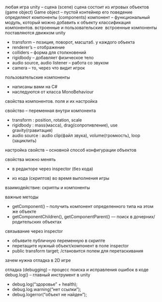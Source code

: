 
любая игра unity – сцена (scene)
сцена состоит из игровых объектов (game object)
Game object – пустой контейнер его поведение определяют компоненты (components)
компонент – функциональный модуль, который можно добавить к объекту
классификация компонентов. встроенные и пользовательские 
встроенные компоненты поставляются движком unity

- transform – позиция, поворот, масштаб. у каждого объекта
- renderer’s – отображение
- colliders – форма для столкновений
- rigidbody – добавляет физическое тело
- audio source, audio listener – работа со звуком
- camera – то, через что видит игрок

пользовательские компоненты

- написаны вами на C#
- наследуются от класса MonoBehaviour


  

свойства компонентов. поля и их настройка

свойство – переменная внутри компонента 
- transform : position, rotation, scale
- rigidbody : mass(масса), drag(сопротивление), use gravity(гравитация)
- audio source : audio clip(файл звука), volume(громкость), loop (зациклить)

настройка свойств – основной способ конфигурации объектов

свойства можно менять 

- в редакторе через inspector (без кода)
    
- из кода (скриптов) во время выполнения игры
    

взаимодействие: скрипты и компоненты

важные методы

- getComponent<type>() – получить компонент определенного типа на этом же объекте
 - getComponentChildren<type>(), getComponentParent<type>() –– поиск в дочерних/родительских объектах


связывание через inspector

- объявите публичную переменную в скрипте 
- перетащите нужный объект/компонент в поле inspector
- public transform target; /становится полем для перетаскивания


  

зачем нужна отладка в 2D игре 

отладка (debugging) – процесс поиска и исправления ошибок в коде 
debug.log() – главный инструмент в unity
- debug.log(“здоровье” + health);
- debug.log.warning(“нет ссылки”);
- debug.logerror(“объект не найден”);
